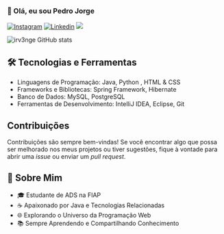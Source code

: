 
### 👋 Olá, eu sou Pedro Jorge

[![Instagram](https://img.shields.io/badge/Instagram-E4405F?style=for-the-badge&logo=instagram&logoColor=white)](https://www.instagram.com/pedroojfp_/)
[![Linkedin](https://img.shields.io/badge/LinkedIn-0077B5?style=for-the-badge&logo=linkedin&logoColor=white)](https://www.linkedin.com/in/pedro-jorge-28815727b/)
<a href = "pedro.jorge.developer@gmail.com"><img loading="lazy" src="https://img.shields.io/badge/Gmail-D14836?style=for-the-badge&logo=gmail&logoColor=white" target="_blank"></a>

![irv3nge GitHub stats](https://github-readme-stats.vercel.app/api?username=irv3nge&show_icons=true&theme=dracula)


<section>
    <h2>🛠️ Tecnologias e Ferramentas</h2>
    <ul>
      <li>Linguagens de Programação: Java, Python , HTML & CSS</li>
      <li>Frameworks e Bibliotecas: Spring Framework, Hibernate</li>
      <li>Banco de Dados: MySQL, PostgreSQL</li>
      <li>Ferramentas de Desenvolvimento: IntelliJ IDEA, Eclipse, Git</li>
    </ul>
  </section>

  <section>
    <h2>Contribuições</h2>
    <p>Contribuições são sempre bem-vindas! Se você encontrar algo que possa ser melhorado nos meus projetos ou tiver sugestões, fique à vontade para abrir uma <em>issue</em> ou enviar um <em>pull request</em>.</p>
  </section>

  ## 🚀 Sobre Mim
  <section>
  <ul>
<li>🎓 Estudante de ADS na FIAP</li>
<li>☕ Apaixonado por Java e Tecnologias Relacionadas</li>
<li>🌐 Explorando o Universo da Programação Web</li>
<li>📚 Sempre Aprendendo e Compartilhando Conhecimento</li>
 </ul>
  </section>


